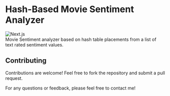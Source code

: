 # Hash-Based Movie Sentiment Analyzer
![Next.js](https://img.shields.io/badge/C++-00599C?style=flat-square&logo=C%2B%2B&logoColor=white)
<br>
Movie Sentiment analyzer based on hash table placements from a list of text rated sentiment values.

## Contributing
Contributions are welcome! Feel free to fork the repository and submit a pull request.

For any questions or feedback, please feel free to contact me!


